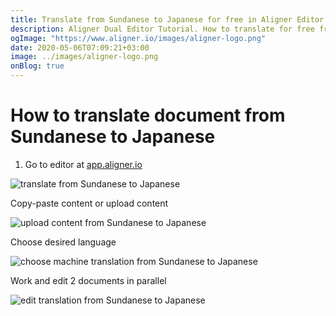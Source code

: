 ```yaml
---
title: Translate from Sundanese to Japanese for free in Aligner Editor
description: Aligner Dual Editor Tutorial. How to translate for free from Sundanese to Japanese. Aligner is multilingual document management platform. 
ogImage: "https://www.aligner.io/images/aligner-logo.png"
date: 2020-05-06T07:09:21+03:00
image: ../images/aligner-logo.png
onBlog: true
---
```


# How to translate document from Sundanese to Japanese

1. Go to editor at [app.aligner.io](https://app.aligner.io "Aligner App web page")

![translate from Sundanese to Japanese](../aligner-blank-editor.png "translate from Sundanese to Japanese")

Copy-paste content or upload content

![upload content from Sundanese to Japanese](../aligner-uploaded-document.png "upload content from Sundanese to Japanese")

Choose desired language

![choose machine translation from Sundanese to Japanese](../aligner-language-dropdown.png "choose machine translation from Sundanese to Japanese")

Work and edit 2 documents in parallel

![edit translation from Sundanese to Japanese](../aligner-double-sitded-editor.png "edit translation from Sundanese to Japanese")

